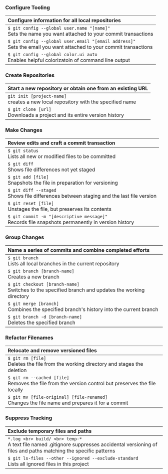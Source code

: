 ### Configure Tooling
 Configure information for all local repositories |
 :--- |
 `$ git config --global user.name "[name]"` <br> Sets the name you want attached to your commit transactions |
 `$ git config --global user.email "[email address]"` <br> Sets the email you want attached to your commit transactions |
 `$ git config --global color.ui auto` <br> Enables helpful colorizatoin of command line output |

### Create Repositories
 Start a new repository or obtain one from an existing URL |
 :--- |
 `git init [project-name]` <br> creates a new local repository with the specified name |
 `$ git clone [url]` <br> Downloads a project and its entire version history |

### Make Changes
 Review edits and craft a commit transaction |
 :--- |
 `$ git status` <br> Lists all new or modified files to be committed |
 `$ git diff` <br> Shows file differences not yet staged |
 `$ git add [file]` <br> Snapshots the file in preparation for versioning |
 `$ git diff --staged` <br> Shows file differences between staging and the last file version |
 `$ git reset [file]` <br> Unstages the file, but preserves its contents |
 `$ git commit -m "[descriptive message]"` <br> Records file snapshots permanently in version history |

### Group Changes
 Name a series of commits and combine completed efforts |
 :--- |
 `$ git branch` <br> Lists all local branches in the current repository |
 `$ git branch [branch-name]` <br> Creates a new branch |
 `$ git checkout [branch-name]` <br> Switches to the specified branch and updates the working directory |
 `$ git merge [branch]` <br> Combines the specified branch's history into the current branch |
 `$ git branch -d [branch-name]` <br> Deletes the specified branch |

### Refactor Filenames
 Relocate and remove versioned files |
 :--- |
 `$ git rm [file]` <br> Deletes the file from the working directory and stages the deletion |
 `$ git rm --cached [file]` <br> Removes the file from the version control but preserves the file locally |
 `$ git mv [file-original] [file-renamed]` <br> Changes the file name and prepares it for a commit |

### Suppress Tracking
 Exclude temporary files and paths |
 :--- |
 ```*.log <br> build/ <br> temp-*``` <br> A text file named .gitignore suppresses accidental versioning of files and paths matching the specific patterns |
 `$ git ls-files --other --ignored --exclude-standard` <br> Lists all ignored files in this project |


